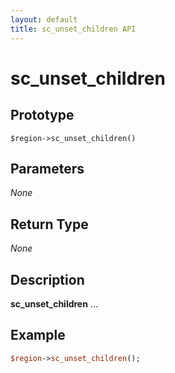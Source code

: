 ```yaml
---
layout: default
title: sc_unset_children API
---
```



sc_unset_children
=================


Prototype
---------

```
$region->sc_unset_children()
```


Parameters
----------

_None_

Return Type
-----------

_None_


Description
-----------

**sc_unset_children** ...


Example
-------

```perl
$region->sc_unset_children();
```
